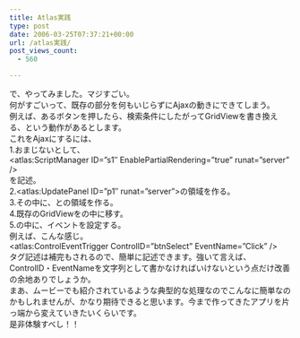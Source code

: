 ```yaml
---
title: Atlas実践
type: post
date: 2006-03-25T07:37:21+00:00
url: /atlas実践/
post_views_count:
  - 560

---
```

で、やってみました。マジすごい。  
何がすごいって、既存の部分を何もいじらずにAjaxの動きにできてしまう。  
例えば、あるボタンを押したら、検索条件にしたがってGridViewを書き換える、という動作があるとします。  
これをAjaxにするには、  
1.おまじないとして、  
<atlas:ScriptManager ID=&#8221;s1&#8243; EnablePartialRendering=&#8221;true&#8221; runat=&#8221;server&#8221; />  
を記述。  
2.<atlas:UpdatePanel ID=&#8221;p1&#8243; runat=&#8221;server&#8221;>の領域を作る。  
3.その中に、<ContentTemplate>と<Triggers>の領域を作る。  
4.既存のGridViewを<ContentTemplate>の中に移す。  
5.<Triggers>の中に、イベントを設定する。  
例えば、こんな感じ。  
<atlas:ControlEventTrigger ControlID=&#8221;btnSelect&#8221; EventName=&#8221;Click&#8221; />  
タグ記述は補完もされるので、簡単に記述できます。強いて言えば、ControlID・EventNameを文字列として書かなければいけないという点だけ改善の余地ありでしょうか。  
まあ、ムービーでも紹介されているような典型的な処理なのでこんなに簡単なのかもしれませんが、かなり期待できると思います。今まで作ってきたアプリを片っ端から変えていきたいくらいです。  
是非体験すべし！！